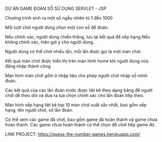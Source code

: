 DỰ ÁN GAME ĐOÁN SỐ SỬ DỤNG SERVLET - JSP

Chương trình sinh ra một số ngẫu nhiên từ 1 đến 1000

Mỗi lượt chơi người dùng chọn một con số để đoán.

Nếu chính xác, người dùng chiến thắng, lưu lại kết quả để xếp hạng.Nếu không chính xác, hiện gợi ý cho người dùng.

Người dùng có thể chơi nhiều lần, mỗi lần được gọi là một màn chơi.

Kết quả màn chơi được hiển thị trên màn hình home khi người dùng vừa đăng nhập thành công.

Màn hình màn chơi gồm ô nhập liệu cho phép người chơi nhập số mình đoán.

Các kết quả của các lần đoán trước được liệt kê theo dạng bảng để người chơi dễ theo dõi và đưa ra lựa chọn chính xác cho lần đoán tiếp theo.

Màn hình xếp hạng liệt kê top 10 màn chơi xuất sắc nhất, bao gồm xếp hạng, tên người chơi, số lần đoán.

Có thể xem các game đã chơi, bao gồm game đã hoàn thành và game chưa hoàn thành. Các game chưa hoàn thành có thể chọn để chơi tiếp game đó.

LINK PROJECT: https://guess-the-number-games.herokuapp.com/
